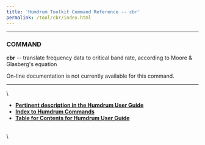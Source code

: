 ```yaml
---
title: 'Humdrum Toolkit Command Reference -- cbr'
permalink: /tool/cbr/index.html
---
```


------------------------------------------------------------------------

### COMMAND

**cbr** \-- translate frequency data to critical band rate, according to
Moore & Glasberg\'s equation

On-line documentation is not currently available for this command.

------------------------------------------------------------------------

\

-   [**Pertinent description in the Humdrum User
    Guide**](../guide34.html#Interval_Vectors_Using_the_iv_Command)
-   [**Index to Humdrum Commands**](../commands.toc.html)
-   [**Table for Contents for Humdrum User Guide**](../guide.toc.html)

\
\
